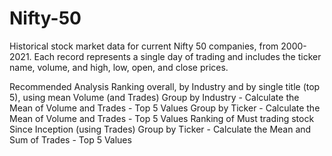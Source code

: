 # Nifty-50
Historical stock market data for current Nifty 50 companies, from 2000-2021. Each record represents a single day of trading and includes the ticker name, volume, and high, low, open, and close prices.

Recommended Analysis
Ranking overall, by Industry and by single title (top 5), using mean Volume (and Trades)
Group by Industry - Calculate the Mean of Volume and Trades - Top 5 Values 
Group by Ticker - Calculate the Mean of Volume and Trades - Top 5 Values 
Ranking of Must trading stock Since Inception (using Trades)
Group by Ticker - Calculate the Mean and Sum of Trades - Top 5 Values 
